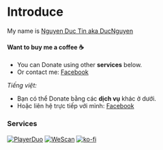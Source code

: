 # Introduce

My name is [Nguyen Duc Tin aka DucNguyen](https://fb.com/ducnguyendanghe)

#### Want to buy me a coffee ☕

- You can Donate using other **services** below.
- Or contact me: [Facebook](https://fb.com/ducnguyendanghe)

*Tiếng việt:* 

- Bạn có thể Donate bằng các **dịch vụ** khác ở dưới.
- Hoặc liên hệ trực tiếp với mình: [Facebook](https://fb.com/ducnguyendanghe)

### Services

<a href="https://playerduo.net/ducnguyen1357" target="blank"><img align="center" src="https://img.shields.io/badge/PlayerDuo-FF0000?style=for-the-badge&logo=PlayerDuo&logoColor=white" alt="PlayerDuo"/></a>
<a href="https://wescan.vn/ducnguyenofficial" target="blank"><img align="center" src="https://img.shields.io/badge/WeScan-FF0000?style=for-the-badge&logo=WeScan&logoColor=white" alt="WeScan"/></a>
<a href="https://ko-fi.com/ducnguyenofficial" target="blank"><img align="center" src="https://img.shields.io/badge/kofi-FF0000?style=for-the-badge&logo=ko-fi&logoColor=white" alt="ko-fi"/></a>

